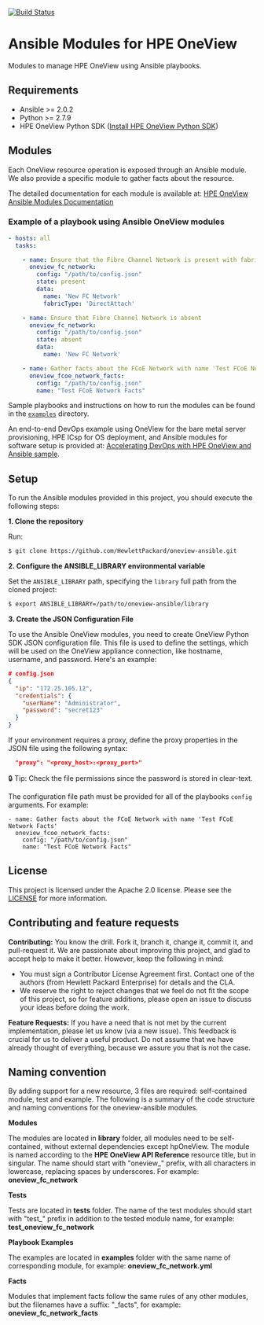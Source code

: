 [![Build Status](https://travis-ci.org/HewlettPackard/oneview-ansible.svg?branch=master)](https://travis-ci.org/HewlettPackard/oneview-ansible)

# Ansible Modules for HPE OneView

Modules to manage HPE OneView using Ansible playbooks.

## Requirements

 - Ansible >= 2.0.2
 - Python >= 2.7.9
 - HPE OneView Python SDK ([Install HPE OneView Python SDK](https://github.com/HewlettPackard/python-hpOneView#installation))

## Modules

Each OneView resource operation is exposed through an Ansible module. We also provide a specific module to gather facts about the resource.

The detailed documentation for each module is available at: [HPE OneView Ansible Modules Documentation](oneview-ansible.md)

### Example of a playbook using Ansible OneView modules

```yml
- hosts: all
  tasks:

    - name: Ensure that the Fibre Channel Network is present with fabricType 'DirectAttach'
      oneview_fc_network:
        config: "/path/to/config.json"
        state: present
        data:
          name: 'New FC Network'
          fabricType: 'DirectAttach'

    - name: Ensure that Fibre Channel Network is absent
      oneview_fc_network:
        config: "/path/to/config.json"
        state: absent
        data:
          name: 'New FC Network'

    - name: Gather facts about the FCoE Network with name 'Test FCoE Network Facts'
      oneview_fcoe_network_facts:
        config: "/path/to/config.json"
        name: "Test FCoE Network Facts"
```

Sample playbooks and instructions on how to run the modules can be found in the [`examples`](/examples) directory.

An end-to-end DevOps example using OneView for the bare metal server provisioning, HPE ICsp for OS deployment, and Ansible modules for software setup is provided at: [Accelerating DevOps with HPE OneView and Ansible sample](/examples/oneview-web-farm).

## Setup

To run the Ansible modules provided in this project, you should execute the following steps:

**1. Clone the repository**

Run:

```bash
$ git clone https://github.com/HewlettPackard/oneview-ansible.git
```

**2. Configure the ANSIBLE_LIBRARY environmental variable**

Set the `ANSIBLE_LIBRARY` path, specifying the `library` full path from the cloned project:

```bash
$ export ANSIBLE_LIBRARY=/path/to/oneview-ansible/library
```

**3. Create the JSON Configuration File**

To use the Ansible OneView modules, you need to create OneView Python SDK JSON configuration file. This file is used to define the settings, which will be used on the OneView appliance connection, like hostname, username, and password. Here's an example:

```json
# config.json
{
  "ip": "172.25.105.12",
  "credentials": {
    "userName": "Administrator",
    "password": "secret123"
  }
}
```

If your environment requires a proxy, define the proxy properties in the JSON file using the following syntax:

```json
  "proxy": "<proxy_host>:<proxy_port>"
```

:lock: Tip: Check the file permissions since the password is stored in clear-text.

The configuration file path must be provided for all of the playbooks `config` arguments. For example:

```
- name: Gather facts about the FCoE Network with name 'Test FCoE Network Facts'
  oneview_fcoe_network_facts:
    config: "/path/to/config.json"
    name: "Test FCoE Network Facts"
```

## License

This project is licensed under the Apache 2.0 license. Please see the [LICENSE](LICENSE) for more information.

## Contributing and feature requests

**Contributing:** You know the drill. Fork it, branch it, change it, commit it, and pull-request it.
We are passionate about improving this project, and glad to accept help to make it better. However, keep the following in mind:

 - You must sign a Contributor License Agreement first. Contact one of the authors (from Hewlett Packard Enterprise) for details and the CLA.
 - We reserve the right to reject changes that we feel do not fit the scope of this project, so for feature additions, please open an issue to discuss your ideas before doing the work.

**Feature Requests:** If you have a need that is not met by the current implementation, please let us know (via a new issue).
This feedback is crucial for us to deliver a useful product. Do not assume that we have already thought of everything, because we assure you that is not the case.

## Naming convention

By adding support for a new resource, 3 files are required: self-contained module, test and example.
The following is a summary of the code structure and naming conventions for the oneview-ansible modules.

**Modules**

The modules are located in **library** folder, all modules need to be self-contained, 
without external dependencies except hpOneView.
The module is named according to the **HPE OneView API Reference** resource title, but in singular.
The name should start with "oneview_" prefix, with all characters in lowercase, 
replacing spaces by underscores. For example: **oneview_fc_network** 

**Tests**

Tests are located in **tests** folder. The name of the test modules should start with 
"test_" prefix in addition to the tested module name, for example: **test_oneview_fc_network**

**Playbook Examples**

The examples are located in **examples** folder with the same name of corresponding module, 
for example: **oneview_fc_network.yml**

**Facts**

Modules that implement facts follow the same rules of any other modules, but the filenames have a suffix: "_facts", for example: **oneview_fc_network_facts**
